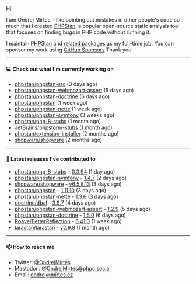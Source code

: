 Hi!

I am Ondřej Mirtes. I like pointing out mistakes in other people's code so much that I created [PHPStan](https://phpstan.org/), a popular open-source static analysis tool that focuses on finding bugs in PHP code without running it.

I maintain [PHPStan](https://github.com/phpstan/phpstan) and [related packages](https://github.com/phpstan/) as my full-time job. You can sponsor my work using [GitHub Sponsors](https://github.com/sponsors/ondrejmirtes) Thank you!

---

#### 💻 Check out what I'm currently working on

- [phpstan/phpstan-src](https://github.com/phpstan/phpstan-src) (3 days ago)
- [phpstan/phpstan-webmozart-assert](https://github.com/phpstan/phpstan-webmozart-assert) (5 days ago)
- [phpstan/phpstan-doctrine](https://github.com/phpstan/phpstan-doctrine) (6 days ago)
- [phpstan/phpstan](https://github.com/phpstan/phpstan) (1 week ago)
- [phpstan/phpstan-nette](https://github.com/phpstan/phpstan-nette) (1 week ago)
- [phpstan/phpstan-symfony](https://github.com/phpstan/phpstan-symfony) (3 weeks ago)
- [phpstan/php-8-stubs](https://github.com/phpstan/php-8-stubs) (1 month ago)
- [JetBrains/phpstorm-stubs](https://github.com/JetBrains/phpstorm-stubs) (1 month ago)
- [phpstan/extension-installer](https://github.com/phpstan/extension-installer) (2 months ago)
- [shopware/shopware](https://github.com/shopware/shopware) (2 months ago)

---

#### 🔭 Latest releases I've contributed to

- [phpstan/php-8-stubs](https://github.com/phpstan/php-8-stubs) - [0.3.94](https://github.com/phpstan/php-8-stubs/releases/tag/0.3.94) (1 day ago)
- [phpstan/phpstan-symfony](https://github.com/phpstan/phpstan-symfony) - [1.4.7](https://github.com/phpstan/phpstan-symfony/releases/tag/1.4.7) (2 days ago)
- [shopware/shopware](https://github.com/shopware/shopware) - [v6.5.8.13](https://github.com/shopware/shopware/releases/tag/v6.5.8.13) (3 days ago)
- [phpstan/phpstan](https://github.com/phpstan/phpstan) - [1.11.10](https://github.com/phpstan/phpstan/releases/tag/1.11.10) (3 days ago)
- [phpstan/phpstan-nette](https://github.com/phpstan/phpstan-nette) - [1.3.6](https://github.com/phpstan/phpstan-nette/releases/tag/1.3.6) (3 days ago)
- [doctrine/dbal](https://github.com/doctrine/dbal) - [3.8.7](https://github.com/doctrine/dbal/releases/tag/3.8.7) (4 days ago)
- [phpstan/phpstan-webmozart-assert](https://github.com/phpstan/phpstan-webmozart-assert) - [1.2.9](https://github.com/phpstan/phpstan-webmozart-assert/releases/tag/1.2.9) (5 days ago)
- [phpstan/phpstan-doctrine](https://github.com/phpstan/phpstan-doctrine) - [1.5.0](https://github.com/phpstan/phpstan-doctrine/releases/tag/1.5.0) (6 days ago)
- [Roave/BetterReflection](https://github.com/Roave/BetterReflection) - [6.41.0](https://github.com/Roave/BetterReflection/releases/tag/6.41.0) (1 week ago)
- [larastan/larastan](https://github.com/larastan/larastan) - [v2.9.8](https://github.com/larastan/larastan/releases/tag/v2.9.8) (1 month ago)

---

#### 📫 How to reach me

- Twitter: [@OndrejMirtes](https://twitter.com/ondrejmirtes)
- Mastodon: [@OndrejMirtes@phpc.social](https://phpc.social/@OndrejMirtes)
- Email: [ondrej@mirtes.cz](mailto:ondrej@mirtes.cz)
